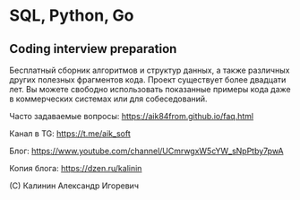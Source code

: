 # SQL, Python, Go

## Coding interview preparation

Бесплатный сборник алгоритмов и структур данных, а также различных других полезных фрагментов кода. Проект существует более двадцати лет. Вы можете свободно использовать показанные примеры кода даже в коммерческих системах или для собеседований.

Часто задаваемые вопросы: https://aik84from.github.io/faq.html

Канал в TG: https://t.me/aik_soft

Блог: https://www.youtube.com/channel/UCmrwgxW5cYW_sNpPtby7pwA

Копия блога: https://dzen.ru/kalinin

(C) Калинин Александр Игоревич

